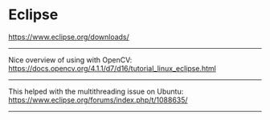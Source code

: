 # Eclipse

https://www.eclipse.org/downloads/

---

Nice overview of using with OpenCV:
https://docs.opencv.org/4.1.1/d7/d16/tutorial_linux_eclipse.html

---

This helped with the multithreading issue on Ubuntu:
https://www.eclipse.org/forums/index.php/t/1088635/

---
